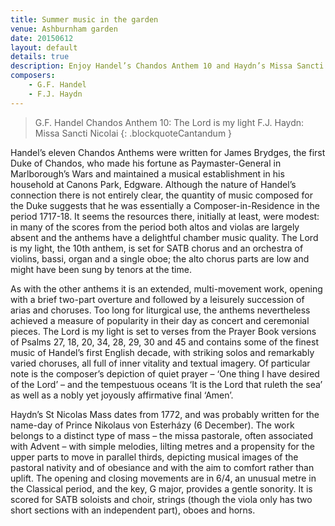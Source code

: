 ```yaml
---
title: Summer music in the garden
venue: Ashburnham garden
date: 20150612
layout: default
details: true
description: Enjoy Handel’s Chandos Anthem 10 and Haydn’s Missa Sancti Nicolai in a summer garden setting, featuring chamber orchestra and choir.
composers:
    - G.F. Handel
    - F.J. Haydn
---
```

> G.F. Handel Chandos Anthem 10: The Lord is my light
> F.J. Haydn: Missa Sancti Nicolai
{: .blockquoteCantandum }

Handel’s eleven Chandos Anthems were written for James Brydges, the first Duke of Chandos, who made his fortune as Paymaster-General in Marlborough’s Wars and maintained a musical establishment in his household at Canons Park, Edgware.  Although the nature of Handel’s connection there is not entirely clear, the quantity of music composed for the Duke suggests that he was essentially a Composer-in-Residence in the period 1717-18.  It seems the resources there, initially at least, were modest: in many of the scores from the period both altos and violas are largely absent and the anthems have a delightful chamber music quality.  The Lord is my light, the 10th anthem, is set for SATB chorus and an orchestra of violins, bassi, organ and a single oboe; the alto chorus parts are low and might have been sung by tenors at the time.

As with the other anthems it is an extended, multi-movement work, opening with a brief two-part overture and followed by a leisurely succession of arias and choruses.  Too long for liturgical use, the anthems nevertheless achieved a measure of popularity in their day as concert and ceremonial pieces.  The Lord is my light is set to verses from the Prayer Book versions of Psalms 27, 18, 20, 34, 28, 29, 30 and 45 and contains some of the finest music of Handel’s first English decade, with striking solos and remarkably varied choruses, all full of inner vitality and textual imagery.  Of particular note is the composer’s depiction of quiet prayer – ‘One thing I have desired of the Lord’ – and the tempestuous oceans ‘It is the Lord that ruleth the sea’ as well as a nobly yet joyously affirmative final ‘Amen’.

Haydn’s St Nicolas Mass dates from 1772, and was probably written for the name-day of Prince Nikolaus von Esterházy (6 December).  The work belongs to a distinct type of mass – the missa pastorale, often associated with Advent – with simple melodies, lilting metres and a propensity for the upper parts to move in parallel thirds, depicting musical images of the pastoral nativity and of obesiance and with the aim to comfort rather than uplift.  The opening and closing movements are in 6/4, an unusual metre in the Classical period, and the key, G major, provides a gentle sonority.  It is scored for SATB soloists and choir, strings (though the viola only has two short sections with an independent part), oboes and horns.